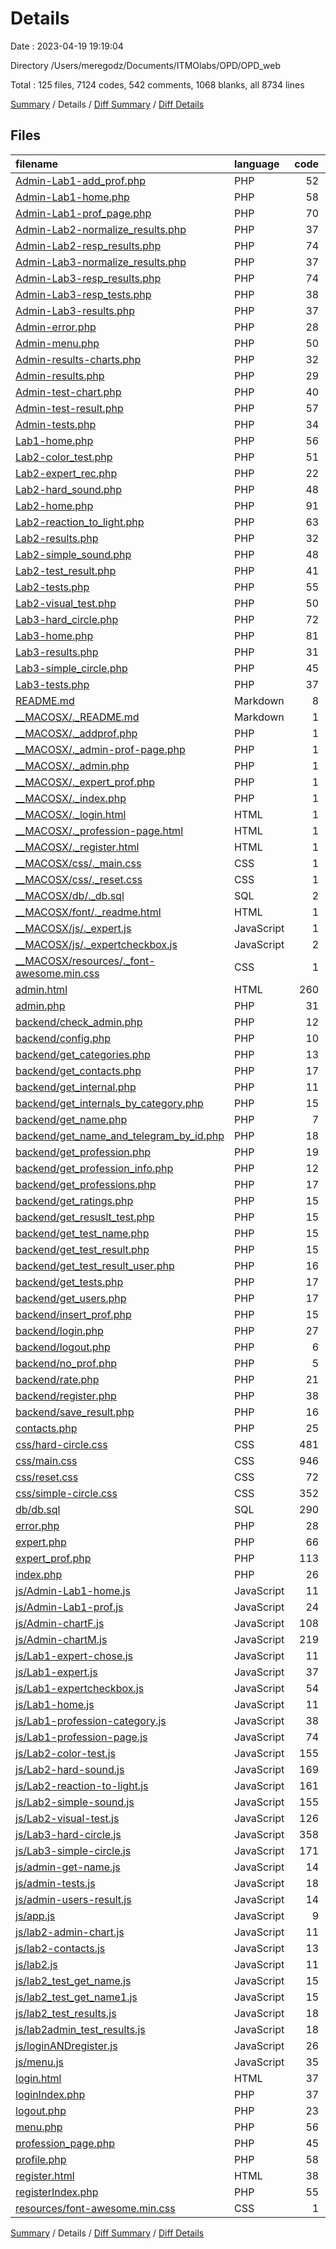 # Details

Date : 2023-04-19 19:19:04

Directory /Users/meregodz/Documents/ITMOlabs/OPD/OPD_web

Total : 125 files,  7124 codes, 542 comments, 1068 blanks, all 8734 lines

[Summary](results.md) / Details / [Diff Summary](diff.md) / [Diff Details](diff-details.md)

## Files
| filename | language | code | comment | blank | total |
| :--- | :--- | ---: | ---: | ---: | ---: |
| [Admin-Lab1-add_prof.php](/Admin-Lab1-add_prof.php) | PHP | 52 | 0 | 5 | 57 |
| [Admin-Lab1-home.php](/Admin-Lab1-home.php) | PHP | 58 | 0 | 4 | 62 |
| [Admin-Lab1-prof_page.php](/Admin-Lab1-prof_page.php) | PHP | 70 | 0 | 7 | 77 |
| [Admin-Lab2-normalize_results.php](/Admin-Lab2-normalize_results.php) | PHP | 37 | 0 | 1 | 38 |
| [Admin-Lab2-resp_results.php](/Admin-Lab2-resp_results.php) | PHP | 74 | 0 | 1 | 75 |
| [Admin-Lab3-normalize_results.php](/Admin-Lab3-normalize_results.php) | PHP | 37 | 0 | 1 | 38 |
| [Admin-Lab3-resp_results.php](/Admin-Lab3-resp_results.php) | PHP | 74 | 0 | 1 | 75 |
| [Admin-Lab3-resp_tests.php](/Admin-Lab3-resp_tests.php) | PHP | 38 | 0 | 2 | 40 |
| [Admin-Lab3-results.php](/Admin-Lab3-results.php) | PHP | 37 | 0 | 4 | 41 |
| [Admin-error.php](/Admin-error.php) | PHP | 28 | 0 | 2 | 30 |
| [Admin-menu.php](/Admin-menu.php) | PHP | 50 | 0 | 0 | 50 |
| [Admin-results-charts.php](/Admin-results-charts.php) | PHP | 32 | 0 | 3 | 35 |
| [Admin-results.php](/Admin-results.php) | PHP | 29 | 0 | 4 | 33 |
| [Admin-test-chart.php](/Admin-test-chart.php) | PHP | 40 | 0 | 2 | 42 |
| [Admin-test-result.php](/Admin-test-result.php) | PHP | 57 | 0 | 1 | 58 |
| [Admin-tests.php](/Admin-tests.php) | PHP | 34 | 0 | 2 | 36 |
| [Lab1-home.php](/Lab1-home.php) | PHP | 56 | 0 | 4 | 60 |
| [Lab2-color_test.php](/Lab2-color_test.php) | PHP | 51 | 0 | 8 | 59 |
| [Lab2-expert_rec.php](/Lab2-expert_rec.php) | PHP | 22 | 0 | 5 | 27 |
| [Lab2-hard_sound.php](/Lab2-hard_sound.php) | PHP | 48 | 0 | 7 | 55 |
| [Lab2-home.php](/Lab2-home.php) | PHP | 91 | 0 | 3 | 94 |
| [Lab2-reaction_to_light.php](/Lab2-reaction_to_light.php) | PHP | 63 | 0 | 6 | 69 |
| [Lab2-results.php](/Lab2-results.php) | PHP | 32 | 0 | 3 | 35 |
| [Lab2-simple_sound.php](/Lab2-simple_sound.php) | PHP | 48 | 0 | 6 | 54 |
| [Lab2-test_result.php](/Lab2-test_result.php) | PHP | 41 | 0 | 0 | 41 |
| [Lab2-tests.php](/Lab2-tests.php) | PHP | 55 | 0 | 3 | 58 |
| [Lab2-visual_test.php](/Lab2-visual_test.php) | PHP | 50 | 0 | 6 | 56 |
| [Lab3-hard_circle.php](/Lab3-hard_circle.php) | PHP | 72 | 0 | 5 | 77 |
| [Lab3-home.php](/Lab3-home.php) | PHP | 81 | 0 | 3 | 84 |
| [Lab3-results.php](/Lab3-results.php) | PHP | 31 | 0 | 2 | 33 |
| [Lab3-simple_circle.php](/Lab3-simple_circle.php) | PHP | 45 | 0 | 6 | 51 |
| [Lab3-tests.php](/Lab3-tests.php) | PHP | 37 | 0 | 3 | 40 |
| [README.md](/README.md) | Markdown | 8 | 0 | 0 | 8 |
| [__MACOSX/._README.md](/__MACOSX/._README.md) | Markdown | 1 | 0 | 0 | 1 |
| [__MACOSX/._addprof.php](/__MACOSX/._addprof.php) | PHP | 1 | 0 | 0 | 1 |
| [__MACOSX/._admin-prof-page.php](/__MACOSX/._admin-prof-page.php) | PHP | 1 | 0 | 0 | 1 |
| [__MACOSX/._admin.php](/__MACOSX/._admin.php) | PHP | 1 | 0 | 0 | 1 |
| [__MACOSX/._expert_prof.php](/__MACOSX/._expert_prof.php) | PHP | 1 | 0 | 0 | 1 |
| [__MACOSX/._index.php](/__MACOSX/._index.php) | PHP | 1 | 0 | 0 | 1 |
| [__MACOSX/._login.html](/__MACOSX/._login.html) | HTML | 1 | 0 | 0 | 1 |
| [__MACOSX/._profession-page.html](/__MACOSX/._profession-page.html) | HTML | 1 | 0 | 0 | 1 |
| [__MACOSX/._register.html](/__MACOSX/._register.html) | HTML | 1 | 0 | 0 | 1 |
| [__MACOSX/css/._main.css](/__MACOSX/css/._main.css) | CSS | 1 | 0 | 0 | 1 |
| [__MACOSX/css/._reset.css](/__MACOSX/css/._reset.css) | CSS | 1 | 0 | 0 | 1 |
| [__MACOSX/db/._db.sql](/__MACOSX/db/._db.sql) | SQL | 2 | 0 | 0 | 2 |
| [__MACOSX/font/._readme.html](/__MACOSX/font/._readme.html) | HTML | 1 | 0 | 0 | 1 |
| [__MACOSX/js/._expert.js](/__MACOSX/js/._expert.js) | JavaScript | 1 | 0 | 0 | 1 |
| [__MACOSX/js/._expertcheckbox.js](/__MACOSX/js/._expertcheckbox.js) | JavaScript | 2 | 0 | 0 | 2 |
| [__MACOSX/resources/._font-awesome.min.css](/__MACOSX/resources/._font-awesome.min.css) | CSS | 1 | 0 | 0 | 1 |
| [admin.html](/admin.html) | HTML | 260 | 0 | 78 | 338 |
| [admin.php](/admin.php) | PHP | 31 | 0 | 3 | 34 |
| [backend/check_admin.php](/backend/check_admin.php) | PHP | 12 | 0 | 4 | 16 |
| [backend/config.php](/backend/config.php) | PHP | 10 | 0 | 4 | 14 |
| [backend/get_categories.php](/backend/get_categories.php) | PHP | 13 | 0 | 10 | 23 |
| [backend/get_contacts.php](/backend/get_contacts.php) | PHP | 17 | 1 | 6 | 24 |
| [backend/get_internal.php](/backend/get_internal.php) | PHP | 11 | 1 | 6 | 18 |
| [backend/get_internals_by_category.php](/backend/get_internals_by_category.php) | PHP | 15 | 0 | 10 | 25 |
| [backend/get_name.php](/backend/get_name.php) | PHP | 7 | 0 | 3 | 10 |
| [backend/get_name_and_telegram_by_id.php](/backend/get_name_and_telegram_by_id.php) | PHP | 18 | 1 | 8 | 27 |
| [backend/get_profession.php](/backend/get_profession.php) | PHP | 19 | 1 | 7 | 27 |
| [backend/get_profession_info.php](/backend/get_profession_info.php) | PHP | 12 | 0 | 8 | 20 |
| [backend/get_professions.php](/backend/get_professions.php) | PHP | 17 | 1 | 6 | 24 |
| [backend/get_ratings.php](/backend/get_ratings.php) | PHP | 15 | 1 | 11 | 27 |
| [backend/get_resuslt_test.php](/backend/get_resuslt_test.php) | PHP | 15 | 2 | 12 | 29 |
| [backend/get_test_name.php](/backend/get_test_name.php) | PHP | 15 | 1 | 12 | 28 |
| [backend/get_test_result.php](/backend/get_test_result.php) | PHP | 15 | 1 | 12 | 28 |
| [backend/get_test_result_user.php](/backend/get_test_result_user.php) | PHP | 16 | 1 | 11 | 28 |
| [backend/get_tests.php](/backend/get_tests.php) | PHP | 17 | 1 | 6 | 24 |
| [backend/get_users.php](/backend/get_users.php) | PHP | 17 | 1 | 6 | 24 |
| [backend/insert_prof.php](/backend/insert_prof.php) | PHP | 15 | 0 | 7 | 22 |
| [backend/login.php](/backend/login.php) | PHP | 27 | 6 | 7 | 40 |
| [backend/logout.php](/backend/logout.php) | PHP | 6 | 0 | 3 | 9 |
| [backend/no_prof.php](/backend/no_prof.php) | PHP | 5 | 0 | 2 | 7 |
| [backend/rate.php](/backend/rate.php) | PHP | 21 | 23 | 14 | 58 |
| [backend/register.php](/backend/register.php) | PHP | 38 | 17 | 13 | 68 |
| [backend/save_result.php](/backend/save_result.php) | PHP | 16 | 11 | 15 | 42 |
| [contacts.php](/contacts.php) | PHP | 25 | 0 | 4 | 29 |
| [css/hard-circle.css](/css/hard-circle.css) | CSS | 481 | 11 | 76 | 568 |
| [css/main.css](/css/main.css) | CSS | 946 | 27 | 148 | 1,121 |
| [css/reset.css](/css/reset.css) | CSS | 72 | 9 | 22 | 103 |
| [css/simple-circle.css](/css/simple-circle.css) | CSS | 352 | 8 | 57 | 417 |
| [db/db.sql](/db/db.sql) | SQL | 290 | 76 | 40 | 406 |
| [error.php](/error.php) | PHP | 28 | 0 | 3 | 31 |
| [expert.php](/expert.php) | PHP | 66 | 0 | 1 | 67 |
| [expert_prof.php](/expert_prof.php) | PHP | 113 | 0 | 4 | 117 |
| [index.php](/index.php) | PHP | 26 | 0 | 3 | 29 |
| [js/Admin-Lab1-home.js](/js/Admin-Lab1-home.js) | JavaScript | 11 | 0 | 2 | 13 |
| [js/Admin-Lab1-prof.js](/js/Admin-Lab1-prof.js) | JavaScript | 24 | 38 | 2 | 64 |
| [js/Admin-chartF.js](/js/Admin-chartF.js) | JavaScript | 108 | 125 | 30 | 263 |
| [js/Admin-chartM.js](/js/Admin-chartM.js) | JavaScript | 219 | 21 | 29 | 269 |
| [js/Lab1-expert-chose.js](/js/Lab1-expert-chose.js) | JavaScript | 11 | 1 | 2 | 14 |
| [js/Lab1-expert.js](/js/Lab1-expert.js) | JavaScript | 37 | 2 | 7 | 46 |
| [js/Lab1-expertcheckbox.js](/js/Lab1-expertcheckbox.js) | JavaScript | 54 | 13 | 23 | 90 |
| [js/Lab1-home.js](/js/Lab1-home.js) | JavaScript | 11 | 1 | 3 | 15 |
| [js/Lab1-profession-category.js](/js/Lab1-profession-category.js) | JavaScript | 38 | 1 | 10 | 49 |
| [js/Lab1-profession-page.js](/js/Lab1-profession-page.js) | JavaScript | 74 | 0 | 4 | 78 |
| [js/Lab2-color-test.js](/js/Lab2-color-test.js) | JavaScript | 155 | 8 | 12 | 175 |
| [js/Lab2-hard-sound.js](/js/Lab2-hard-sound.js) | JavaScript | 169 | 11 | 15 | 195 |
| [js/Lab2-reaction-to-light.js](/js/Lab2-reaction-to-light.js) | JavaScript | 161 | 9 | 13 | 183 |
| [js/Lab2-simple-sound.js](/js/Lab2-simple-sound.js) | JavaScript | 155 | 8 | 13 | 176 |
| [js/Lab2-visual-test.js](/js/Lab2-visual-test.js) | JavaScript | 126 | 8 | 13 | 147 |
| [js/Lab3-hard-circle.js](/js/Lab3-hard-circle.js) | JavaScript | 358 | 44 | 48 | 450 |
| [js/Lab3-simple-circle.js](/js/Lab3-simple-circle.js) | JavaScript | 171 | 19 | 25 | 215 |
| [js/admin-get-name.js](/js/admin-get-name.js) | JavaScript | 14 | 0 | 2 | 16 |
| [js/admin-tests.js](/js/admin-tests.js) | JavaScript | 18 | 0 | 4 | 22 |
| [js/admin-users-result.js](/js/admin-users-result.js) | JavaScript | 14 | 2 | 4 | 20 |
| [js/app.js](/js/app.js) | JavaScript | 9 | 1 | 3 | 13 |
| [js/lab2-admin-chart.js](/js/lab2-admin-chart.js) | JavaScript | 11 | 1 | 3 | 15 |
| [js/lab2-contacts.js](/js/lab2-contacts.js) | JavaScript | 13 | 0 | 3 | 16 |
| [js/lab2.js](/js/lab2.js) | JavaScript | 11 | 1 | 3 | 15 |
| [js/lab2_test_get_name.js](/js/lab2_test_get_name.js) | JavaScript | 15 | 8 | 3 | 26 |
| [js/lab2_test_get_name1.js](/js/lab2_test_get_name1.js) | JavaScript | 15 | 8 | 3 | 26 |
| [js/lab2_test_results.js](/js/lab2_test_results.js) | JavaScript | 18 | 4 | 2 | 24 |
| [js/lab2admin_test_results.js](/js/lab2admin_test_results.js) | JavaScript | 18 | 4 | 2 | 24 |
| [js/loginANDregister.js](/js/loginANDregister.js) | JavaScript | 26 | 0 | 2 | 28 |
| [js/menu.js](/js/menu.js) | JavaScript | 35 | 0 | 4 | 39 |
| [login.html](/login.html) | HTML | 37 | 0 | 3 | 40 |
| [loginIndex.php](/loginIndex.php) | PHP | 37 | 0 | 3 | 40 |
| [logout.php](/logout.php) | PHP | 23 | 0 | 2 | 25 |
| [menu.php](/menu.php) | PHP | 56 | 0 | 1 | 57 |
| [profession_page.php](/profession_page.php) | PHP | 45 | 0 | 6 | 51 |
| [profile.php](/profile.php) | PHP | 58 | 0 | 5 | 63 |
| [register.html](/register.html) | HTML | 38 | 0 | 3 | 41 |
| [registerIndex.php](/registerIndex.php) | PHP | 55 | 0 | 4 | 59 |
| [resources/font-awesome.min.css](/resources/font-awesome.min.css) | CSS | 1 | 3 | 0 | 4 |

[Summary](results.md) / Details / [Diff Summary](diff.md) / [Diff Details](diff-details.md)